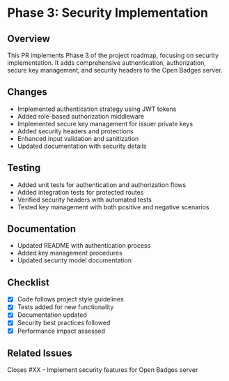# Phase 3: Security Implementation

## Overview
This PR implements Phase 3 of the project roadmap, focusing on security implementation. It adds comprehensive authentication, authorization, secure key management, and security headers to the Open Badges server.

## Changes
- Implemented authentication strategy using JWT tokens
- Added role-based authorization middleware
- Implemented secure key management for issuer private keys
- Added security headers and protections
- Enhanced input validation and sanitization
- Updated documentation with security details

## Testing
- Added unit tests for authentication and authorization flows
- Added integration tests for protected routes
- Verified security headers with automated tests
- Tested key management with both positive and negative scenarios

## Documentation
- Updated README with authentication process
- Added key management procedures
- Updated security model documentation

## Checklist
- [x] Code follows project style guidelines
- [x] Tests added for new functionality
- [x] Documentation updated
- [x] Security best practices followed
- [x] Performance impact assessed

## Related Issues
Closes #XX - Implement security features for Open Badges server
